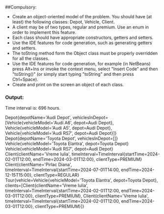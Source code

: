 ##Compulsory: 
* Create an object-oriented model of the problem. You should have (at least) the following classes: Depot, Vehicle, Client.
* A client may be of two types, regular and premium. Use an enum in order to implement this feature.
* Each class should have appropriate constructors, getters and setters.
* Use the IDE features for code generation, such as generating getters and setters.
* The toString method form the Object class must be properly overridden for all the classes.
* Use the IDE features for code generation, for example (in NetBeans) press Alt+Ins or invoke the context menu, select "Insert Code" and then "toString()" (or simply start typing "toString" and then press Ctrl+Space).
* Create and print on the screen an object of each class.

### Output:
Time interval is: 696 hours.  
  
Depot{depotName='Audi Depot', vehiclesInDepot=[Vehicle{vehicleModel='Audi A6', depot=Audi Depot}, Vehicle{vehicleModel='Audi A5', depot=Audi Depot}, Vehicle{vehicleModel='Audi RS7', depot=Audi Depot}]}  
Depot{depotName='Toyota Depot', vehiclesInDepot=[]}  
Vehicle{vehicleModel='Toyota Elantra', depot=Toyota Depot}  
Vehicle{vehicleModel='Audi RS7', depot=Audi Depot}  
Client{clientName='Vreme Iulia', timeInterval=TimeInterval{startTime=2024-02-01T12:00, endTime=2024-03-01T12:00}, clientType=PREMIUM}  
Client{clientName='Pirlac Diana', timeInterval=TimeInterval{startTime=2024-07-01T14:00, endTime=2024-12-15T15:00}, clientType=REGULAR}  
Tour{vehicle=Vehicle{vehicleModel='Toyota Elantra', depot=Toyota Depot}, clients=[Client{clientName='Vreme Iulia', timeInterval=TimeInterval{startTime=2024-02-01T12:00, endTime=2024-03-01T12:00}, clientType=PREMIUM}, Client{clientName='Vreme Iulia', timeInterval=TimeInterval{startTime=2024-02-01T12:00, endTime=2024-03-01T12:00}, clientType=PREMIUM}]}  

